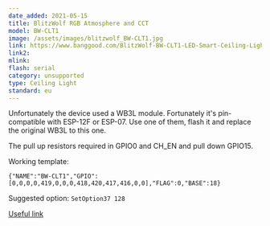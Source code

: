 ```yaml
---
date_added: 2021-05-15
title: BlitzWolf RGB Atmosphere and CCT
model: BW-CLT1
image: /assets/images/blitzwolf_BW-CLT1.jpg
link: https://www.banggood.com/BlitzWolf-BW-CLT1-LED-Smart-Ceiling-Light-with-Main-Light-and-RGB-Atmosphere-Light-2700-6500K-Adjustable-Temperature-APP-Remote-Control-Optional-and-DIY-Scene-Mode-p-1793809.html
link2: 
mlink: 
flash: serial
category: unsupported
type: Ceiling Light
standard: eu
---
```

Unfortunately the device used a WB3L module. Fortunately it's pin-compatible with ESP-12F or ESP-07. Use one of them, flash it and replace the original WB3L to this one.

The pull up resistors required in GPIO0 and CH_EN and pull down GPIO15.

Working template:
```console
{"NAME":"BW-CLT1","GPIO":[0,0,0,0,419,0,0,0,418,420,417,416,0,0],"FLAG":0,"BASE":18}
```

Suggested option: `SetOption37 128`

[Useful link](https://hackaday.com/2021/04/17/replacing-an-esp8266-clone-with-the-real-thing/)

